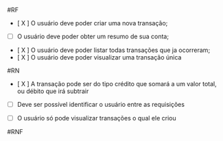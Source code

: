 #RF
- [ X ] O usuário deve poder criar uma nova transação;
- [  ] O usuário deve poder obter um resumo de sua conta;
- [ X ] O usuário deve poder listar todas transações que ja ocorreram;
- [ X ] O usuário deve poder visualizar uma transação única


#RN
- [ X ] A transação pode ser do tipo crédito que somará a um valor total, ou débito que irá subtrair
- [  ] Deve ser possível identificar o usuário entre as requisições
- [  ] O usuário só pode visualizar transações o qual ele criou


#RNF